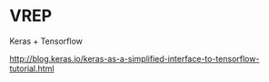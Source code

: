 # VREP

Keras + Tensorflow

http://blog.keras.io/keras-as-a-simplified-interface-to-tensorflow-tutorial.html
